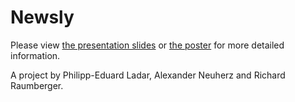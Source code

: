 # Newsly

Please view [the presentation slides](newsly-slides.pdf) or [the poster](newsly-plakat.pdf) for more detailed information.

A project by Philipp-Eduard Ladar, Alexander Neuherz and Richard Raumberger.
